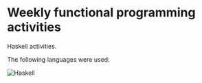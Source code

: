 # Weekly functional programming activities

Haskell activities. 

The following languages were used:

![Haskell](https://img.shields.io/badge/Haskell-5e5086?style=for-the-badge&logo=haskell&logoColor=white)
